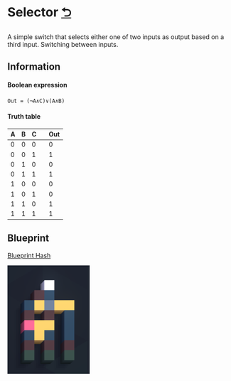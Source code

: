 # Selector [⮌](..)
A simple switch that selects either one of two inputs as output based on a third input. Switching
between inputs.

## Information

#### Boolean expression
```
Out = (¬A∧C)∨(A∧B)
```

#### Truth table

| A | B | C |   | Out |
|---|---|---|---|-----|
| 0 | 0 | 0 |   | 0   |
| 0 | 0 | 1 |   | 1   |
| 0 | 1 | 0 |   | 0   |
| 0 | 1 | 1 |   | 1   |
| 1 | 0 | 0 |   | 0   |
| 1 | 0 | 1 |   | 0   |
| 1 | 1 | 0 |   | 1   |
| 1 | 1 | 1 |   | 1   |

## Blueprint

[Blueprint Hash](./selector.vcb)


![Half Adder](./selector.png)